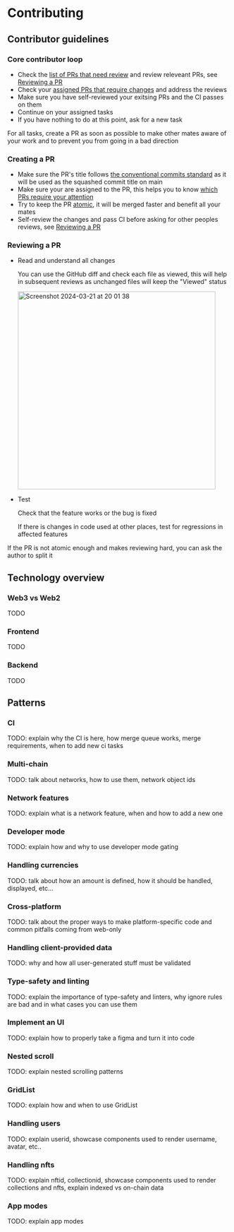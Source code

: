 # Contributing

## Contributor guidelines

### Core contributor loop

- Check the [list of PRs that need review](https://github.com/TERITORI/teritori-dapp/pulls?q=is%3Apr+is%3Aopen+review%3Arequired+draft%3Afalse+) and review releveant PRs, see [Reviewing a PR](#reviewing-a-pr)
- Check your [assigned PRs that require changes](https://github.com/TERITORI/teritori-dapp/pulls?q=is%3Apr+is%3Aopen+review%3Achanges_requested+draft%3Afalse+assignee%3A%40me+) and address the reviews
- Make sure you have self-reviewed your exitsing PRs and the CI passes on them
- Continue on your assigned tasks
- If you have nothing to do at this point, ask for a new task

For all tasks, create a PR as soon as possible to make other mates aware of your work and to prevent you from going in a bad direction

### Creating a PR

- Make sure the PR's title follows [the conventional commits standard](https://www.conventionalcommits.org/en/v1.0.0/) as it will be used as the squashed commit title on main
- Make sure your are assigned to the PR, this helps you to know [which PRs require your attention](https://github.com/TERITORI/teritori-dapp/pulls?q=is%3Apr+is%3Aopen+assignee%3A%40me)
- Try to keep the PR [atomic](https://fagnerbrack.com/one-pull-request-one-concern-e84a27dfe9f1), it will be merged faster and benefit all your mates
- Self-review the changes and pass CI before asking for other peoples reviews, see [Reviewing a PR](#reviewing-a-pr)

### Reviewing a PR

- Read and understand all changes
  
  You can use the GitHub diff and check each file as viewed, this will help in subsequent reviews as unchanged files will keep the "Viewed" status
  
  <img width="448" alt="Screenshot 2024-03-21 at 20 01 38" src="https://github.com/TERITORI/teritori-dapp/assets/7917064/6141fdd3-2746-498d-916f-9945a56c7ff0">

- Test
  
  Check that the feature works or the bug is fixed

  If there is changes in code used at other places, test for regressions in affected features

If the PR is not atomic enough and makes reviewing hard, you can ask the author to split it

## Technology overview

### Web3 vs Web2

TODO

### Frontend

TODO

### Backend

TODO

## Patterns

### CI

TODO: explain why the CI is here, how merge queue works, merge requirements, when to add new ci tasks

### Multi-chain

TODO: talk about networks, how to use them, network object ids

### Network features

TODO: explain what is a network feature, when and how to add a new one

### Developer mode

TODO: explain how and why to use developer mode gating

### Handling currencies

TODO: talk about how an amount is defined, how it should be handled, displayed, etc...

### Cross-platform 

TODO: talk about the proper ways to make platform-specific code and common pitfalls coming from web-only

### Handling client-provided data

TODO: why and how all user-generated stuff must be validated

### Type-safety and linting

TODO: explain the importance of type-safety and linters, why ignore rules are bad and in what cases you can use them

### Implement an UI

TODO: explain how to properly take a figma and turn it into code

### Nested scroll

TODO: explain nested scrolling patterns

### GridList

TODO: explain how and when to use GridList

### Handling users

TODO: explain userid, showcase components used to render username, avatar, etc..

### Handling nfts

TODO: explain nftid, collectionid, showcase components used to render collections and nfts, explain indexed vs on-chain data

### App modes

TODO: explain app modes
